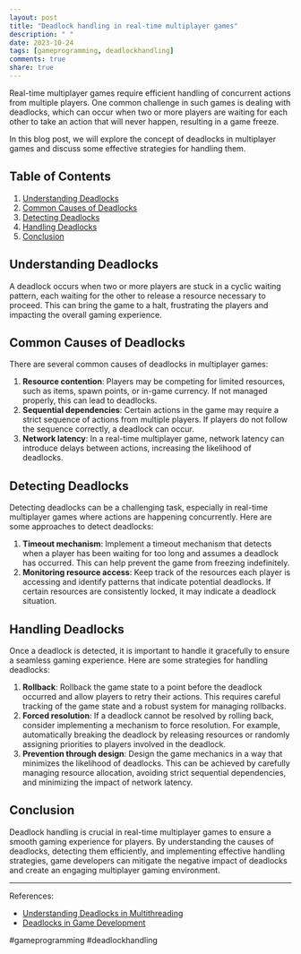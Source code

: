 ```yaml
---
layout: post
title: "Deadlock handling in real-time multiplayer games"
description: " "
date: 2023-10-24
tags: [gameprogramming, deadlockhandling]
comments: true
share: true
---
```


Real-time multiplayer games require efficient handling of concurrent actions from multiple players. One common challenge in such games is dealing with deadlocks, which can occur when two or more players are waiting for each other to take an action that will never happen, resulting in a game freeze.

In this blog post, we will explore the concept of deadlocks in multiplayer games and discuss some effective strategies for handling them.

## Table of Contents
1. [Understanding Deadlocks](#understanding-deadlocks)
2. [Common Causes of Deadlocks](#common-causes-of-deadlocks)
3. [Detecting Deadlocks](#detecting-deadlocks)
4. [Handling Deadlocks](#handling-deadlocks)
5. [Conclusion](#conclusion)

## Understanding Deadlocks

A deadlock occurs when two or more players are stuck in a cyclic waiting pattern, each waiting for the other to release a resource necessary to proceed. This can bring the game to a halt, frustrating the players and impacting the overall gaming experience.

## Common Causes of Deadlocks

There are several common causes of deadlocks in multiplayer games:

1. **Resource contention**: Players may be competing for limited resources, such as items, spawn points, or in-game currency. If not managed properly, this can lead to deadlocks.
2. **Sequential dependencies**: Certain actions in the game may require a strict sequence of actions from multiple players. If players do not follow the sequence correctly, a deadlock can occur.
3. **Network latency**: In a real-time multiplayer game, network latency can introduce delays between actions, increasing the likelihood of deadlocks.

## Detecting Deadlocks

Detecting deadlocks can be a challenging task, especially in real-time multiplayer games where actions are happening concurrently. Here are some approaches to detect deadlocks:

1. **Timeout mechanism**: Implement a timeout mechanism that detects when a player has been waiting for too long and assumes a deadlock has occurred. This can help prevent the game from freezing indefinitely.
2. **Monitoring resource access**: Keep track of the resources each player is accessing and identify patterns that indicate potential deadlocks. If certain resources are consistently locked, it may indicate a deadlock situation.

## Handling Deadlocks

Once a deadlock is detected, it is important to handle it gracefully to ensure a seamless gaming experience. Here are some strategies for handling deadlocks:

1. **Rollback**: Rollback the game state to a point before the deadlock occurred and allow players to retry their actions. This requires careful tracking of the game state and a robust system for managing rollbacks.
2. **Forced resolution**: If a deadlock cannot be resolved by rolling back, consider implementing a mechanism to force resolution. For example, automatically breaking the deadlock by releasing resources or randomly assigning priorities to players involved in the deadlock.
3. **Prevention through design**: Design the game mechanics in a way that minimizes the likelihood of deadlocks. This can be achieved by carefully managing resource allocation, avoiding strict sequential dependencies, and minimizing the impact of network latency.

## Conclusion

Deadlock handling is crucial in real-time multiplayer games to ensure a smooth gaming experience for players. By understanding the causes of deadlocks, detecting them efficiently, and implementing effective handling strategies, game developers can mitigate the negative impact of deadlocks and create an engaging multiplayer gaming environment.

---

References:
- [Understanding Deadlocks in Multithreading](https://www.geeksforgeeks.org/deadlock-in-operating-system/)
- [Deadlocks in Game Development](https://gamedev.stackexchange.com/questions/94486/how-to-avoid-deadlocks-in-game-development) 

#gameprogramming #deadlockhandling